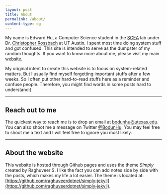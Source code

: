 ```yaml
---
layout: post
title: About
permalink: /about/
content-type: eg
---
```


My name is Edward Hu, a Computer Science student in the [SCEA](https://github.com/utcs-scea) lab  under Dr. [Christopher Rossbach](https://www.cs.utexas.edu/~rossbach/) at UT Austin. I spent most time doing system stuff and got confused. This site is intended to serve as the dumpster of my random thoughts. If you want to know more about me, please visit my main [website](https://bodunhu.com).


My original intent to create this website is to focus on system-related matters. But I usually find myself forgetting important stuffs after a few weeks. So I often put other hard-to-read stuffs here as a reminder and confuse people. Therefore, you might find words in some posts hard to understand:)

---

## Reach out to me

The quickest way to reach me is to drop an email at [bodunhu@utexas.edu](mailto:bodunhu@utexas.edu). You can also shoot me a message on Twitter [@BodunHu](https://twitter.com/BodunHu). You may feel free to shoot me a text and I will feel free to ignore you most likely.

<!-- [[[[Twitter::https://twitter.com/raghuveerdotnet]]]] – Shoot me a dm or just tweet ***@raghuveerdotnet***. I will try to reply as soon as I can. Sadly, I am not available on any other social media sites. I am not really into professional social media circle but anyway here is my [[linkedin::https://www.linkedin.com/in/sraghuveer/]] just in case.
    
Bangalore is pretty large, so I can’t promise but If you happen to be in Bangalore by chance and want to chat, drop an email([[[[raghu@raghuveer.net::mailto:raghu@raghuveer.net]]]]) and include [Coffee] in the subject line, and we can work something out.

If you like anything about who I am or what I do, please do follow me or reach out to me. Don’t hesitate. -->

---

## About the website

This website is hosted through Github pages and uses the theme *Simply* created by Raghuveer S. I like the fact you can add notes side by side with the posts, which makes my life a lot easier. The theme is located at: [https://github.com/raghuveerdotnet/simply-jekyll](https://github.com/raghuveerdotnet/simply-jekyll).
